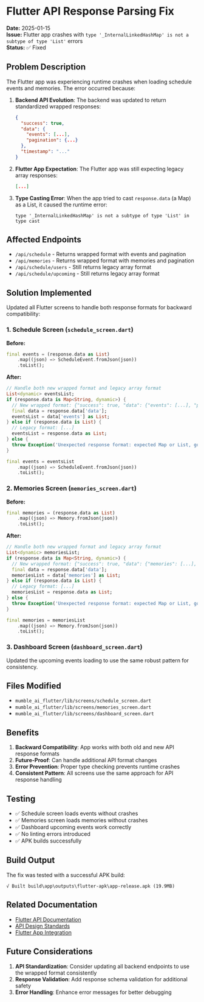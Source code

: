 # Flutter API Response Parsing Fix

**Date:** 2025-01-15  
**Issue:** Flutter app crashes with `type '_InternalLinkedHashMap' is not a subtype of type 'List'` errors  
**Status:** ✅ Fixed

## Problem Description

The Flutter app was experiencing runtime crashes when loading schedule events and memories. The error occurred because:

1. **Backend API Evolution**: The backend was updated to return standardized wrapped responses:
   ```json
   {
     "success": true,
     "data": {
       "events": [...],
       "pagination": {...}
     },
     "timestamp": "..."
   }
   ```

2. **Flutter App Expectation**: The Flutter app was still expecting legacy array responses:
   ```json
   [...]
   ```

3. **Type Casting Error**: When the app tried to cast `response.data` (a Map) as a List, it caused the runtime error:
   ```
   type '_InternalLinkedHashMap' is not a subtype of type 'List' in type cast
   ```

## Affected Endpoints

- `/api/schedule` - Returns wrapped format with events and pagination
- `/api/memories` - Returns wrapped format with memories and pagination  
- `/api/schedule/users` - Still returns legacy array format
- `/api/schedule/upcoming` - Still returns legacy array format

## Solution Implemented

Updated all Flutter screens to handle both response formats for backward compatibility:

### 1. Schedule Screen (`schedule_screen.dart`)

**Before:**
```dart
final events = (response.data as List)
    .map((json) => ScheduleEvent.fromJson(json))
    .toList();
```

**After:**
```dart
// Handle both new wrapped format and legacy array format
List<dynamic> eventsList;
if (response.data is Map<String, dynamic>) {
  // New wrapped format: {"success": true, "data": {"events": [...], "pagination": {...}}}
  final data = response.data['data'];
  eventsList = data['events'] as List;
} else if (response.data is List) {
  // Legacy format: [...]
  eventsList = response.data as List;
} else {
  throw Exception('Unexpected response format: expected Map or List, got ${response.data.runtimeType}');
}

final events = eventsList
    .map((json) => ScheduleEvent.fromJson(json))
    .toList();
```

### 2. Memories Screen (`memories_screen.dart`)

**Before:**
```dart
final memories = (response.data as List)
    .map((json) => Memory.fromJson(json))
    .toList();
```

**After:**
```dart
// Handle both new wrapped format and legacy array format
List<dynamic> memoriesList;
if (response.data is Map<String, dynamic>) {
  // New wrapped format: {"success": true, "data": {"memories": [...], "pagination": {...}}}
  final data = response.data['data'];
  memoriesList = data['memories'] as List;
} else if (response.data is List) {
  // Legacy format: [...]
  memoriesList = response.data as List;
} else {
  throw Exception('Unexpected response format: expected Map or List, got ${response.data.runtimeType}');
}

final memories = memoriesList
    .map((json) => Memory.fromJson(json))
    .toList();
```

### 3. Dashboard Screen (`dashboard_screen.dart`)

Updated the upcoming events loading to use the same robust pattern for consistency.

## Files Modified

- `mumble_ai_flutter/lib/screens/schedule_screen.dart`
- `mumble_ai_flutter/lib/screens/memories_screen.dart`  
- `mumble_ai_flutter/lib/screens/dashboard_screen.dart`

## Benefits

1. **Backward Compatibility**: App works with both old and new API response formats
2. **Future-Proof**: Can handle additional API format changes
3. **Error Prevention**: Proper type checking prevents runtime crashes
4. **Consistent Pattern**: All screens use the same approach for API response handling

## Testing

- ✅ Schedule screen loads events without crashes
- ✅ Memories screen loads memories without crashes  
- ✅ Dashboard upcoming events work correctly
- ✅ No linting errors introduced
- ✅ APK builds successfully

## Build Output

The fix was tested with a successful APK build:
```
√ Built build\app\outputs\flutter-apk\app-release.apk (19.9MB)
```

## Related Documentation

- [Flutter API Documentation](FLUTTER_API.md)
- [API Design Standards](API.md)
- [Flutter App Integration](FLUTTER_AI_CHAT_INTEGRATION_COMPLETE.md)

## Future Considerations

1. **API Standardization**: Consider updating all backend endpoints to use the wrapped format consistently
2. **Response Validation**: Add response schema validation for additional safety
3. **Error Handling**: Enhance error messages for better debugging
